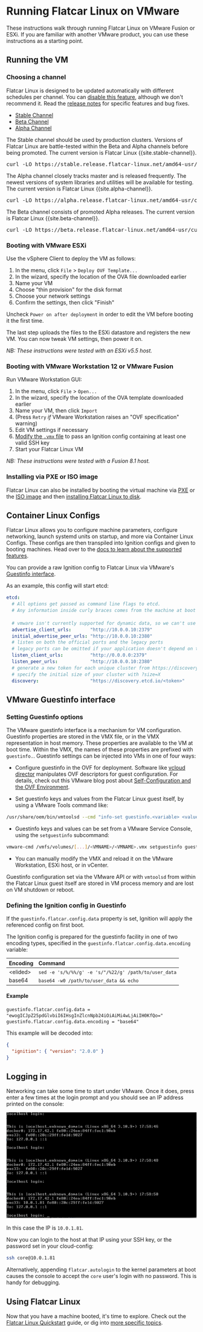 # Running Flatcar Linux on VMware

These instructions walk through running Flatcar Linux on VMware Fusion or ESXi. If you are familiar with another VMware product, you can use these instructions as a starting point.

## Running the VM

### Choosing a channel

Flatcar Linux is designed to be updated automatically with different schedules per channel. You can [disable this feature](update-strategies.md), although we don't recommend it. Read the [release notes](https://flatcar-linux.org/releases) for specific features and bug fixes.

<div id="vmware-images">
  <ul class="nav nav-tabs">
    <li class="active"><a href="#stable" data-toggle="tab">Stable Channel</a></li>
    <li><a href="#beta" data-toggle="tab">Beta Channel</a></li>
    <li><a href="#alpha" data-toggle="tab">Alpha Channel</a></li>
  </ul>
  <div class="tab-content coreos-docs-image-table">
    <div class="tab-pane active" id="stable">
      <div class="channel-info">
        <p>The Stable channel should be used by production clusters. Versions of Flatcar Linux are battle-tested within the Beta and Alpha channels before being promoted. The current version is Flatcar Linux {{site.stable-channel}}.</p>
       </div>
      <pre>curl -LO https://stable.release.flatcar-linux.net/amd64-usr/current/flatcar_production_vmware_ova.ova</pre>
    </div>
    <div class="tab-pane" id="alpha">
      <div class="channel-info">
        <p>The Alpha channel closely tracks master and is released frequently. The newest versions of system libraries and utilities will be available for testing. The current version is Flatcar Linux {{site.alpha-channel}}.</p>
      </div>
      <pre>curl -LO https://alpha.release.flatcar-linux.net/amd64-usr/current/flatcar_production_vmware_ova.ova</pre>
    </div>
    <div class="tab-pane" id="beta">
      <div class="channel-info">
        <p>The Beta channel consists of promoted Alpha releases. The current version is Flatcar Linux {{site.beta-channel}}.</p>
      </div>
      <pre>curl -LO https://beta.release.flatcar-linux.net/amd64-usr/current/flatcar_production_vmware_ova.ova</pre>
    </div>
  </div>
</div>

### Booting with VMware ESXi

Use the vSphere Client to deploy the VM as follows:

1. In the menu, click `File` > `Deploy OVF Template...`
2. In the wizard, specify the location of the OVA file downloaded earlier
3. Name your VM
4. Choose "thin provision" for the disk format
5. Choose your network settings
6. Confirm the settings, then click "Finish"

Uncheck `Power on after deployment` in order to edit the VM before booting it the first time.

The last step uploads the files to the ESXi datastore and registers the new VM. You can now tweak VM settings, then power it on.

*NB: These instructions were tested with an ESXi v5.5 host.*

### Booting with VMware Workstation 12 or VMware Fusion

Run VMware Workstation GUI:

1. In the menu, click `File` > `Open...`
2. In the wizard, specify the location of the OVA template downloaded earlier
3. Name your VM, then click `Import`
4. (Press `Retry` *if* VMware Workstation raises an "OVF specification" warning)
5. Edit VM settings if necessary
6. [Modify the `.vmx` file][guestinfo] to pass an Ignition config containing at least one valid SSH key
7. Start your Flatcar Linux VM

*NB: These instructions were tested with a Fusion 8.1 host.*

### Installing via PXE or ISO image

Flatcar Linux can also be installed by booting the virtual machine via [PXE][PXE] or the [ISO image][ISO] and then [installing Flatcar Linux to disk][install].

## Container Linux Configs

Flatcar Linux allows you to configure machine parameters, configure networking, launch systemd units on startup, and more via Container Linux Configs. These configs are then transpiled into Ignition configs and given to booting machines. Head over to the [docs to learn about the supported features][cl-configs].

You can provide a raw Ignition config to Flatcar Linux via VMware's [Guestinfo interface][guestinfo].

As an example, this config will start etcd:

```yaml
etcd:
  # All options get passed as command line flags to etcd.
  # Any information inside curly braces comes from the machine at boot time.

  # vmware isn't currently supported for dynamic data, so we can't use {PRIVATE_IPV4}
  advertise_client_urls:       "http://10.0.0.10:2379"
  initial_advertise_peer_urls: "http://10.0.0.10:2380"
  # listen on both the official ports and the legacy ports
  # legacy ports can be omitted if your application doesn't depend on them
  listen_client_urls:          "http://0.0.0.0:2379"
  listen_peer_urls:            "http://10.0.0.10:2380"
  # generate a new token for each unique cluster from https://discovery.etcd.io/new?size=3
  # specify the initial size of your cluster with ?size=X
  discovery:                   "https://discovery.etcd.io/<token>"
```

[cl-configs]: provisioning.md

## VMware Guestinfo interface

### Setting Guestinfo options

The VMware guestinfo interface is a mechanism for VM configuration. Guestinfo properties are stored in the VMX file, or in the VMX representation in host memory. These properties are available to the VM at boot time. Within the VMX, the names of these properties are prefixed with `guestinfo.`. Guestinfo settings can be injected into VMs in one of four ways:

* Configure guestinfo in the OVF for deployment. Software like [vcloud director][vcloud director] manipulates OVF descriptors for guest configuration. For details, check out this VMware blog post about [Self-Configuration and the OVF Environment][ovf-selfconfig].

* Set guestinfo keys and values from the Flatcar Linux guest itself, by using a VMware Tools command like:

```sh
/usr/share/oem/bin/vmtoolsd --cmd "info-set guestinfo.<variable> <value>"
```

* Guestinfo keys and values can be set from a VMware Service Console, using the `setguestinfo` subcommand:

```sh
vmware-cmd /vmfs/volumes/[...]/<VMNAME>/<VMNAME>.vmx setguestinfo guestinfo.<property> <value>
```

* You can manually modify the VMX and reload it on the VMware Workstation, ESXi host, or in vCenter.

Guestinfo configuration set via the VMware API or with `vmtoolsd` from within the Flatcar Linux guest itself are stored in VM process memory and are lost on VM shutdown or reboot.

### Defining the Ignition config in Guestinfo

If the `guestinfo.flatcar.config.data` property is set, Ignition will apply the referenced config on first boot.

The Ignition config is prepared for the guestinfo facility in one of two encoding types, specified in the `guestinfo.flatcar.config.data.encoding` variable:

|    Encoding    |                        Command                        |
|:---------------|:------------------------------------------------------|
| &lt;elided&gt; | `sed -e 's/%/%%/g' -e 's/"/%22/g' /path/to/user_data` |
| base64         | `base64 -w0 /path/to/user_data && echo`               |

#### Example

```
guestinfo.flatcar.config.data = "ewogICJpZ25pdGlvbiI6IHsgInZlcnNpb24iOiAiMi4wLjAiIH0KfQo="
guestinfo.flatcar.config.data.encoding = "base64"
```

This example will be decoded into:

```json ignition-config
{
  "ignition": { "version": "2.0.0" }
}
```

## Logging in

Networking can take some time to start under VMware. Once it does, press enter a few times at the login prompt and you should see an IP address printed on the console:

![VMware IP Address](img/vmware-ip.png)

In this case the IP is `10.0.1.81`.

Now you can login to the host at that IP using your SSH key, or the password set in your cloud-config:

```sh
ssh core@10.0.1.81
```

Alternatively, appending `flatcar.autologin` to the kernel parameters at boot causes the console to accept the `core` user's login with no password. This is handy for debugging.

## Using Flatcar Linux

Now that you have a machine booted, it's time to explore. Check out the [Flatcar Linux Quickstart][quickstart] guide, or dig into [more specific topics][docs].

[quickstart]: quickstart.md
[docs]: https://docs.flatcar-linux.org
[PXE]: booting-with-pxe.md
[ISO]: booting-with-iso.md
[install]: installing-to-disk.md
[vcloud director]: http://blogs.vmware.com/vsphere/2012/06/leveraging-vapp-vm-custom-properties-in-vcloud-director.html
[ovf-selfconfig]: http://blogs.vmware.com/vapp/2009/07/selfconfiguration-and-the-ovf-environment.html
[guestinfo]: #vmware-guestinfo-interface

